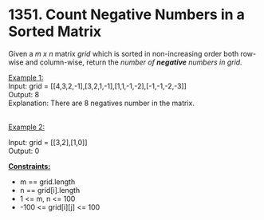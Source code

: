 # 1351. Count Negative Numbers in a Sorted Matrix

Given a <i>m x n</i> matrix <i>grid</i> which is sorted in non-increasing order both row-wise and column-wise, return the <i>number of <b>negative</b> numbers in grid.</i>

 

<ins>Example 1:</ins>
<br>
Input: grid = [[4,3,2,-1],[3,2,1,-1],[1,1,-1,-2],[-1,-1,-2,-3]]<br>
Output: 8<br>
Explanation: There are 8 negatives number in the matrix.<br>

<br>
<ins>Example 2:</ins><br>

Input: grid = [[3,2],[1,0]]<br>
Output: 0<br>
 

<b><ins>Constraints:</ins></b>

- m == grid.length
- n == grid[i].length
- 1 <= m, n <= 100
- -100 <= grid[i][j] <= 100
